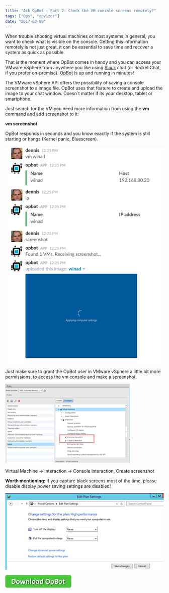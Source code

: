 ```yaml
---
title: "Ask OpBot - Part 2: Check the VM console screens remotely?"
tags: ["Ops", "opvizor"]
date: "2017-03-09"
---
```


When trouble shooting virtual machines or most systems in general, you want to check what is visible on the console. Getting this information remotely is not just great, it can be essential to save time and recover a system as quick as possible.

That is the moment where OpBot comes in handy and you can access your VMware vSphere from anywhere you like using [Slack](http://www.slack.com) chat (or Rocket.Chat, if you prefer on-premise). [OpBot](http://try.opvizor.com/opbot) is up and running in minutes!

The VMware vSphere API offers the possibility of saving a console screenshot to a image file. OpBot uses that feature to create and upload the image to your chat window. Doesn´t matter if its your desktop, tablet or smartphone.

Just search for the VM you need more information from using the **vm** command and add screenshot to it:

**vm <vm name> screenshot**

OpBot responds in seconds and you know exactly if the system is still starting or hangs (Kernel panic, Bluescreen).

![VM console screen](/images/blog/screenshot.png)

Just make sure to grant the OpBot user in VMware vSphere a little bit more permissions, to access the vm console and make a screenshot.

[![OpBot VM Screenshot Permissions](/images/blog/scperm.png)](http://try.opvizor.com/opbot)

Virtual Machine -> Interaction -> Console interaction, Create screenshot

**Worth mentioning:** if you capture black screens most of the time, please disable display power saving settings are disabled!

![Power Settings Screen](/images/blog/powerscreen.png)

[![OpBot Download](/images/blog/button_download-opbot.png)](http://try.opvizor.com/opbot)
